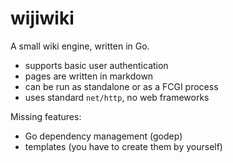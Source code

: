 # wijiwiki

A small wiki engine, written in Go.

- supports basic user authentication
- pages are written in markdown
- can be run as standalone or as a FCGI process
- uses standard ``net/http``, no web frameworks

Missing features:

- Go dependency management (godep)
- templates (you have to create them by yourself)
